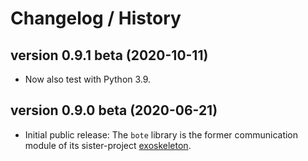 # Changelog / History


## version 0.9.1 beta (2020-10-11)

* Now also test with Python 3.9.

## version 0.9.0 beta (2020-06-21)

* Initial public release: The `bote` library is the former communication module of its sister-project [exoskeleton](https://github.com/RuedigerVoigt/exoskeleton "GitHub Repository of exoskeleton").
